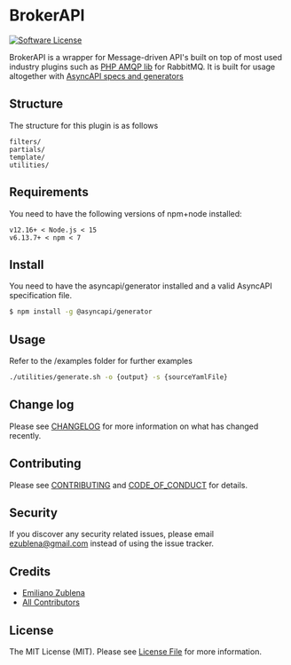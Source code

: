 # BrokerAPI

[//]: # "[![Latest Version on Packagist][ico-version]][link-packagist]"

[![Software License][ico-license]](./LICENSE.md)

[//]: # "[![Build Status][ico-travis]][link-travis]"

[//]: # "[![Coverage Status][ico-scrutinizer]][link-scrutinizer]"

[//]: # "[![Quality Score][ico-code-quality]][link-code-quality]"

[//]: # "[![Total Downloads][ico-downloads]][link-downloads]"


BrokerAPI is a wrapper for Message-driven API's built on top of most used industry plugins such as [PHP AMQP lib](https://packagist.org/packages/php-amqplib/php-amqplib) for RabbitMQ.
It is built for usage altogether with [AsyncAPI specs and generators](https://github.com/asyncapi/generator)

## Structure

The structure for this plugin is as follows

```
filters/
partials/
template/
utilities/
```

## Requirements
You need to have the following versions of npm+node installed:

```
v12.16+ < Node.js < 15
v6.13.7+ < npm < 7
```

## Install

You need to have the asyncapi/generator installed and a valid AsyncAPI specification file.

``` bash
$ npm install -g @asyncapi/generator
```

## Usage
Refer to the /examples folder for further examples

``` bash
./utilities/generate.sh -o {output} -s {sourceYamlFile}
```

## Change log

Please see [CHANGELOG](./CHANGELOG.md) for more information on what has changed recently.

## Contributing

Please see [CONTRIBUTING](./CONTRIBUTING.md) and [CODE_OF_CONDUCT](./CODE_OF_CONDUCT.md) for details.

## Security

If you discover any security related issues, please email ezublena@gmail.com instead of using the issue tracker.

## Credits

- [Emiliano Zublena][link-author]
- [All Contributors][link-contributors]

## License

The MIT License (MIT). Please see [License File](./LICENSE.md) for more information.

[ico-version]: https://img.shields.io/packagist/v/GA/BrokerAPI.svg?style=flat-square
[ico-license]: https://img.shields.io/badge/license-MIT-brightgreen.svg?style=flat-square
[ico-travis]: https://img.shields.io/travis/GA/BrokerAPI/master.svg?style=flat-square
[ico-scrutinizer]: https://img.shields.io/scrutinizer/coverage/g/GA/BrokerAPI.svg?style=flat-square
[ico-code-quality]: https://img.shields.io/scrutinizer/g/GA/BrokerAPI.svg?style=flat-square
[ico-downloads]: https://img.shields.io/packagist/dt/GA/BrokerAPI.svg?style=flat-square

[link-packagist]: https://packagist.org/packages/GA/BrokerAPI
[link-travis]: https://travis-ci.org/GA/BrokerAPI
[link-scrutinizer]: https://scrutinizer-ci.com/g/GA/BrokerAPI/code-structure
[link-code-quality]: https://scrutinizer-ci.com/g/GA/BrokerAPI
[link-downloads]: https://packagist.org/packages/GA/BrokerAPI
[link-author]: https://github.com/emilianozublena
[link-contributors]: https://github.com/asyncapi/asyncapi-php-template/graphs/contributors

